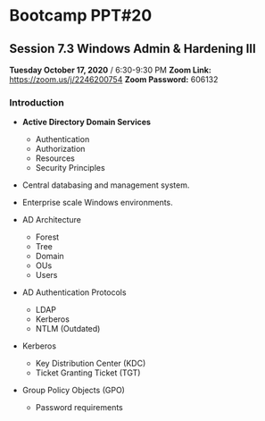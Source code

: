

# Bootcamp PPT#20
## Session 7.3 Windows Admin & Hardening III
**Tuesday October 17, 2020** / 6:30-9:30 PM
**Zoom Link:** https://zoom.us/j/2246200754 
**Zoom Password:** 606132

### Introduction

- **Active Directory Domain Services**
  - Authentication
  - Authorization
  - Resources
  - Security Principles
- Central databasing and management system. 
- Enterprise scale Windows environments. 
- AD Architecture
  - Forest
  - Tree
  - Domain
  - OUs
  - Users

- AD Authentication Protocols
  - LDAP
  - Kerberos
  - NTLM (Outdated)

- Kerberos
  - Key Distribution Center (KDC)
  - Ticket Granting Ticket (TGT)

- Group Policy Objects (GPO)
  - Password requirements

